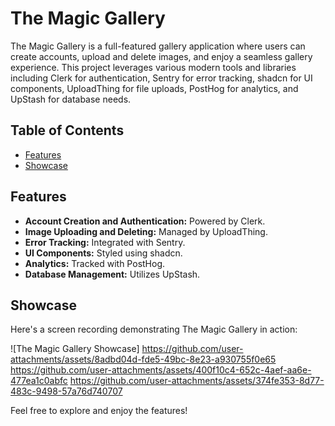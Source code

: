 # The Magic Gallery

The Magic Gallery is a full-featured gallery application where users can create accounts, upload and delete images, and enjoy a seamless gallery experience. This project leverages various modern tools and libraries including Clerk for authentication, Sentry for error tracking, shadcn for UI components, UploadThing for file uploads, PostHog for analytics, and UpStash for database needs.

## Table of Contents

- [Features](#features)
- [Showcase](#showcase)

## Features

- **Account Creation and Authentication:** Powered by Clerk.
- **Image Uploading and Deleting:** Managed by UploadThing.
- **Error Tracking:** Integrated with Sentry.
- **UI Components:** Styled using shadcn.
- **Analytics:** Tracked with PostHog.
- **Database Management:** Utilizes UpStash.

## Showcase

Here's a screen recording demonstrating The Magic Gallery in action:

![The Magic Gallery Showcase]
https://github.com/user-attachments/assets/8adbd04d-fde5-49bc-8e23-a930755f0e65
https://github.com/user-attachments/assets/400f10c4-652c-4aef-aa6e-477ea1c0abfc
https://github.com/user-attachments/assets/374fe353-8d77-483c-9498-57a76d740707





Feel free to explore and enjoy the features!
